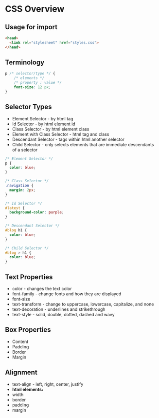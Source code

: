 # CSS Overview

## Usage for import
``` html 
<head>
  <link rel="stylesheet" href="styles.css">
</head>
```

## Terminology
``` css
p /* selector/type */ {
    /* elements */
    /* property : value */
    font-size: 12 px;
}
```

## Selector Types

- Element Selector - by html tag
- Id Selector - by html element id
- Class Selector - by html element class
- Element with Class Selector - html tag and class
- Descendant Selector - tags within html another selector
- Child Selector  - only selects elements that are immediate descendants of a selector

``` css
/* Element Selector */
p { 
  color: blue; 
}

/* Class Selector */
.navigation { 
  margin: 2px;
}

/* Id Selector */
#latest { 
  background-color: purple; 
}

/* Descendant Selector */
#blog h1 {
  color: blue;
}

/* Child Selector */
#blog > h1 {
  color: blue;
}
```

## Text Properties
- color - changes the text color
- font-family - change fonts and how they are displayed
- font-size
- text-transform - change to uppercase, lowercase, capitalize, and none
- text-decoration - underlines and strikethrough 
- text-style - solid, double, dotted, dashed and wavy

## Box Properties
- Content
- Padding
- Border
- Margin

## Alignment
- text-align - left, right, center, justify
- **html elements:**
- width
- border
- padding
- margin